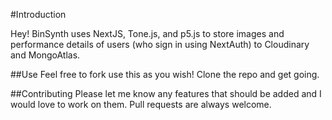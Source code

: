 #Introduction

Hey! BinSynth uses NextJS, Tone.js, and p5.js to store images and performance details of users (who sign in using NextAuth) to Cloudinary and MongoAtlas. 


##Use
Feel free to fork use this as you wish! Clone the repo and get going. 

##Contributing 
Please let me know any features that should be added and I would love to work on them. Pull requests are always welcome. 

